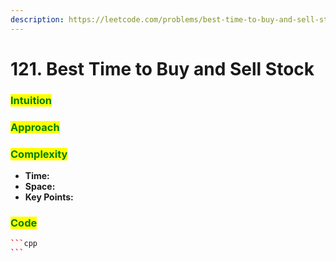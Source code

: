 ```yaml
---
description: https://leetcode.com/problems/best-time-to-buy-and-sell-stock
---
```


# 121. Best Time to Buy and Sell Stock

### <mark style="color:green;">Intuition</mark>



### <mark style="color:green;">Approach</mark>

###

### <mark style="color:green;">Complexity</mark>

* **Time:**
* **Space:**
* **Key Points:**

### <mark style="color:green;">**Code**</mark>

````cpp
```cpp
```
````


